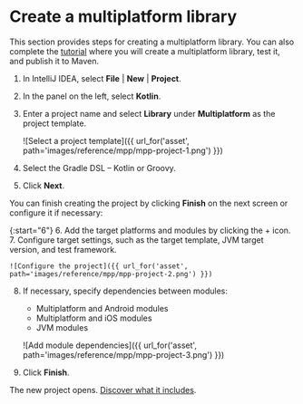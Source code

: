 
# Create a multiplatform library

This section provides steps for creating a multiplatform library. You can also complete the [tutorial](../tutorials/mpp/multiplatform-library.html) 
where you will create a multiplatform library, test it, and publish it to Maven.

1. In IntelliJ IDEA, select **File** \| **New** \| **Project**.
2. In the panel on the left, select **Kotlin**.
3. Enter a project name and select **Library** under **Multiplatform** as the project template.  

    ![Select a project template]({{ url_for('asset', path='images/reference/mpp/mpp-project-1.png') }})

4. Select the Gradle DSL – Kotlin or Groovy.
5. Click **Next**.

You can finish creating the project by clicking **Finish** on the next screen or configure it if necessary:

{:start="6"}
6. Add the target platforms and modules by clicking the + icon.
7. Configure target settings, such as the target template, JVM target version, and test framework.    

    ![Configure the project]({{ url_for('asset', path='images/reference/mpp/mpp-project-2.png') }})

8. If necessary, specify dependencies between modules:
    *   Multiplatform and Android modules
    *   Multiplatform and iOS modules
    *   JVM modules  
    
    ![Add module dependencies]({{ url_for('asset', path='images/reference/mpp/mpp-project-3.png') }})

9. Click **Finish**.

The new project opens. [Discover what it includes](mpp-discover-project.html).
